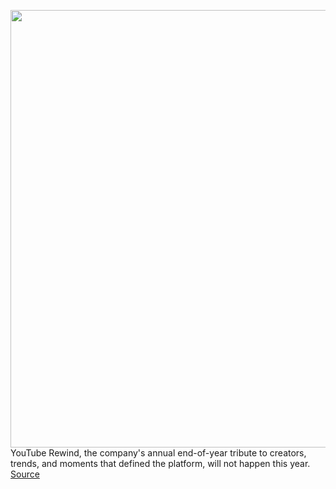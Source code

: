 <img src='https://cdn.vox-cdn.com/thumbor/GQ0h5T9EkX9ggQKkdiN-wQrFyAw=/0x0:1200x600/1200x800/filters:focal(578x134:770x326)/cdn.vox-cdn.com/uploads/chorus_image/image/67779341/rewind.0.jpeg' width='700px' /><br/>
YouTube Rewind, the company's annual end-of-year tribute to creators, trends, and moments that defined the platform, will not happen this year.
<a href='https://www.theverge.com/2020/11/12/21562697/youtube-rewind-canceled-2020-pandemic-creators-community'> Source <a/>